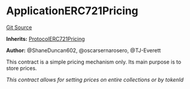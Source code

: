 # ApplicationERC721Pricing
[Git Source](https://github.com/thrackle-io/forte-rules-engine/blob/9fddf56ef55dac8b5660e8eb459c61d41ab7f720/src/example/pricing/ApplicationERC721Pricing.sol)

**Inherits:**
[ProtocolERC721Pricing](/src/client/pricing/ProtocolERC721Pricing.sol/contract.ProtocolERC721Pricing.md)

**Author:**
@ShaneDuncan602, @oscarsernarosero, @TJ-Everett

This contract is a simple pricing mechanism only. Its main purpose is to store prices.

*This contract allows for setting prices on entire collections or by tokenId*


